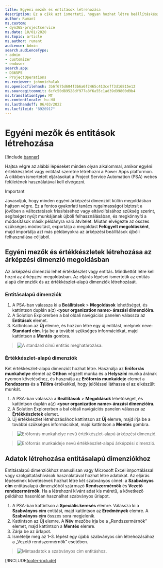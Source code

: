 ```yaml
---
title: Egyéni mezők és entitások létrehozása
description: Ez a cikk azt ismerteti, hogyan hozhat létre beállításkészleteket és entitásokat a saját megoldásában a Power Apps platformon.
author: Rumant
ms.custom:
- dyn365-projectservice
ms.date: 10/01/2020
ms.topic: article
ms.author: rumant
audience: Admin
search.audienceType:
- admin
- customizer
- enduser
search.app:
- D365PS
- ProjectOperations
ms.reviewer: johnmichalak
ms.openlocfilehash: 3b6f675d604f3b6a6f2465c413ceff3d16815e12
ms.sourcegitcommit: 6cfc50d89528df977a8f6a55c1ad39d99800d9b4
ms.translationtype: MT
ms.contentlocale: hu-HU
ms.lasthandoff: 06/03/2022
ms.locfileid: "8926917"
---
```

# <a name="create-custom-fields-and-entities"></a>Egyéni mezők és entitások létrehozása 

[!include [banner](../includes/psa-now-project-operations.md)]

Hajtsa végre az alábbi lépéseket minden olyan alkalommal, amikor egyéni értékkészletet vagy entitást szeretne létrehozni a Power Apps platformon.  
A cikkben ismertetett eljárásokat a Project Service Automation (PSA) webes felületének használatával kell elvégezni.

> [!IMPORTANT]
> Javasoljuk, hogy minden egyéni árképzési dimenziót külön megoldásban hajtson végre. Ez a fontos gyakorlati tanács rugalmasságot biztosít a jövőben a változtatások frissítéséhez vagy eltávolításához szükség szerint, segítséget nyújt munkájának újbóli felhasználásában, és megkönnyíti a módosítások másik példányra való átvitelét. Miután elvégezte az összes szükséges módosítást, exportálja a megoldást **Felügyelt megoldásként**, majd importálja azt más példányokra az árképzési beállítások újbóli felhasználása céljából.

  
## <a name="create-custom-fields-and-option-sets-in-the-pricing-dimension-solution"></a>Egyéni mezők és értékkészletek létrehozása az árképzési dimenzió megoldásban

Az árképzési dimenzió lehet értékkészlet vagy entitás. Mindkettőt létre kell hozni az árképzési megoldásban. Az eljárás lépései ismertetik az entitás alapú dimenziók és az értékkészlet-alapú dimenziók létrehozását.

### <a name="entity-based-dimensions"></a>Entitásalapú dimenziók

1. A PSA-ban válassza ki a **Beállítások** > **Megoldások** lehetőséget, és kattintson duplán a(z) **\<your organization name> árazási dimenzióira**.
2. A Solution Explorerben a bal oldali navigációs panelen válassza az **Entitások** elemet.
3. Kattintson az **Új** elemre, és hozzon létre egy új entitást, melynek neve: **Standard cím**. Írja be a további szükséges információkat, majd kattintson a **Mentés** gombra.

> ![A standard című entitás meghatározása.](media/Standard-Title-entity-definition.png)


### <a name="option-set-based-dimensions"></a>Értékkészlet-alapú dimenziók 
Két értékkészlet-alapú dimenziót hozhat létre. Használja az **Erőforrás munkahelye** elemet az **Otthon** végzett munka és a **Helyszíni** munka árának nyomon követéséhez, és használja az **Erőforrás munkaideje** elemet a **Rendszeres** és a **Túlóra** értékekkel, hogy jelöléssel láthassa el az elkészült munkát.


1. A PSA-ban válassza a **Beállítások** > **Megoldások** lehetőséget, és kattintson duplán a(z) **\<your organization name> árazási dimenzióira**. 
2. A Solution Explorerben a bal oldali navigációs panelen válassza az **Értékkészletek** elemet. 
3. Új értékkészlet létrehozásához kattintson az **Új** elemre, majd írja be a további szükséges információkat, majd kattintson a **Mentés** gombra.

> ![Erőforrás munkahelye nevű értékkészlet-alapú árképzési dimenzió.](media/Option-set-PD-called-Resource-Work-Location.png)

> ![Erőforrás munkaideje nevű értékkészlet-alapú árképzési dimenzió.](media/Option-set-PD-called-Resource-Work-Hours.PNG)


## <a name="create-data-for-entity-based-dimensions"></a>Adatok létrehozása entitásalapú dimenziókhoz

Entitásalapú dimenziókhoz manuálisan vagy Microsoft Excel importálással vagy szolgáltatáshívások használatával hozhat létre adatokat. Az eljárás lépéseinek követésévek hozhat létre két szabványos címet: a **Szabványos cím** entitásalapú dimenzióból származó **Rendszermérnök** és **Vezető rendszermérnök**. Ha a létrehozni kívánt adat kis méretű, a következő példához hasonlóan használhat szabványos űrlapot.

1. A PSA-ban kattintson a **Speciális keresés** elemre. Válassza ki a **Szabványos cím** entitást, majd kattintson az **Eredmények** elemre. A **Szabványos cím** összes sora megjelenik.
2. Kattintson az **Új** elemre. A **Név** mezőbe írja be a „Rendszermérnök” elemet, majd kattintson a **Mentés** elemre.
3. Zárja be az űrlapot. 
4. Ismételje meg az 1–3. lépést egy újabb szabványos cím létrehozásához a „Vezető rendszermérnök” esetében.

> ![Mintaadatok a szabványos cím entitáshoz.](media/ST-data.png)




[!INCLUDE[footer-include](../includes/footer-banner.md)]
